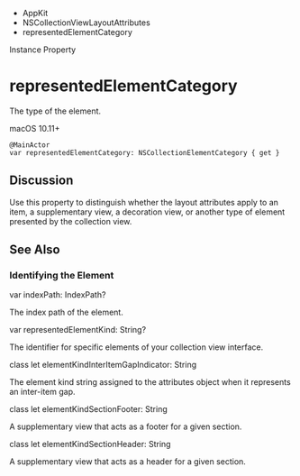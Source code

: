 

- AppKit
- NSCollectionViewLayoutAttributes
-  representedElementCategory 

Instance Property

# representedElementCategory

The type of the element.

macOS 10.11+

``` source
@MainActor
var representedElementCategory: NSCollectionElementCategory { get }
```

## Discussion

Use this property to distinguish whether the layout attributes apply to an item, a supplementary view, a decoration view, or another type of element presented by the collection view.

## See Also

### Identifying the Element

var indexPath: IndexPath?

The index path of the element.

var representedElementKind: String?

The identifier for specific elements of your collection view interface.

class let elementKindInterItemGapIndicator: String

The element kind string assigned to the attributes object when it represents an inter-item gap.

class let elementKindSectionFooter: String

A supplementary view that acts as a footer for a given section.

class let elementKindSectionHeader: String

A supplementary view that acts as a header for a given section.

